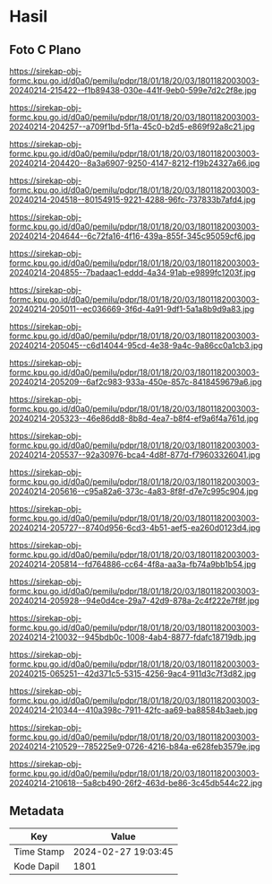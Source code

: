 # Hasil

## Foto C Plano

https://sirekap-obj-formc.kpu.go.id/d0a0/pemilu/pdpr/18/01/18/20/03/1801182003003-20240214-215422--f1b89438-030e-441f-9eb0-599e7d2c2f8e.jpg

https://sirekap-obj-formc.kpu.go.id/d0a0/pemilu/pdpr/18/01/18/20/03/1801182003003-20240214-204257--a709f1bd-5f1a-45c0-b2d5-e869f92a8c21.jpg

https://sirekap-obj-formc.kpu.go.id/d0a0/pemilu/pdpr/18/01/18/20/03/1801182003003-20240214-204420--8a3a6907-9250-4147-8212-f19b24327a66.jpg

https://sirekap-obj-formc.kpu.go.id/d0a0/pemilu/pdpr/18/01/18/20/03/1801182003003-20240214-204518--80154915-9221-4288-96fc-737833b7afd4.jpg

https://sirekap-obj-formc.kpu.go.id/d0a0/pemilu/pdpr/18/01/18/20/03/1801182003003-20240214-204644--6c72fa16-4f16-439a-855f-345c95059cf6.jpg

https://sirekap-obj-formc.kpu.go.id/d0a0/pemilu/pdpr/18/01/18/20/03/1801182003003-20240214-204855--7badaac1-eddd-4a34-91ab-e9899fc1203f.jpg

https://sirekap-obj-formc.kpu.go.id/d0a0/pemilu/pdpr/18/01/18/20/03/1801182003003-20240214-205011--ec036669-3f6d-4a91-9df1-5a1a8b9d9a83.jpg

https://sirekap-obj-formc.kpu.go.id/d0a0/pemilu/pdpr/18/01/18/20/03/1801182003003-20240214-205045--c6d14044-95cd-4e38-9a4c-9a86cc0a1cb3.jpg

https://sirekap-obj-formc.kpu.go.id/d0a0/pemilu/pdpr/18/01/18/20/03/1801182003003-20240214-205209--6af2c983-933a-450e-857c-8418459679a6.jpg

https://sirekap-obj-formc.kpu.go.id/d0a0/pemilu/pdpr/18/01/18/20/03/1801182003003-20240214-205323--46e86dd8-8b8d-4ea7-b8f4-ef9a6f4a761d.jpg

https://sirekap-obj-formc.kpu.go.id/d0a0/pemilu/pdpr/18/01/18/20/03/1801182003003-20240214-205537--92a30976-bca4-4d8f-877d-f79603326041.jpg

https://sirekap-obj-formc.kpu.go.id/d0a0/pemilu/pdpr/18/01/18/20/03/1801182003003-20240214-205616--c95a82a6-373c-4a83-8f8f-d7e7c995c904.jpg

https://sirekap-obj-formc.kpu.go.id/d0a0/pemilu/pdpr/18/01/18/20/03/1801182003003-20240214-205727--8740d956-6cd3-4b51-aef5-ea260d0123d4.jpg

https://sirekap-obj-formc.kpu.go.id/d0a0/pemilu/pdpr/18/01/18/20/03/1801182003003-20240214-205814--fd764886-cc64-4f8a-aa3a-fb74a9bb1b54.jpg

https://sirekap-obj-formc.kpu.go.id/d0a0/pemilu/pdpr/18/01/18/20/03/1801182003003-20240214-205928--94e0d4ce-29a7-42d9-878a-2c4f222e7f8f.jpg

https://sirekap-obj-formc.kpu.go.id/d0a0/pemilu/pdpr/18/01/18/20/03/1801182003003-20240214-210032--945bdb0c-1008-4ab4-8877-fdafc18719db.jpg

https://sirekap-obj-formc.kpu.go.id/d0a0/pemilu/pdpr/18/01/18/20/03/1801182003003-20240215-065251--42d371c5-5315-4256-9ac4-911d3c7f3d82.jpg

https://sirekap-obj-formc.kpu.go.id/d0a0/pemilu/pdpr/18/01/18/20/03/1801182003003-20240214-210344--410a398c-7911-42fc-aa69-ba88584b3aeb.jpg

https://sirekap-obj-formc.kpu.go.id/d0a0/pemilu/pdpr/18/01/18/20/03/1801182003003-20240214-210529--785225e9-0726-4216-b84a-e628feb3579e.jpg

https://sirekap-obj-formc.kpu.go.id/d0a0/pemilu/pdpr/18/01/18/20/03/1801182003003-20240214-210618--5a8cb490-26f2-463d-be86-3c45db544c22.jpg


## Metadata

| Key        | Value               |
| ---------- | ------------------- |
| Time Stamp | 2024-02-27 19:03:45 |
| Kode Dapil | 1801                |



